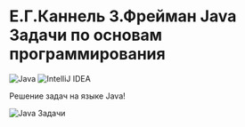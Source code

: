# Е.Г.Каннель З.Фрейман Java Задачи по основам программирования

![Java](https://img.shields.io/badge/java-%23ED8B00.svg?style=for-the-badge&logo=java&logoColor=white)
![IntelliJ IDEA](https://img.shields.io/badge/IntelliJIDEA-000000.svg?style=for-the-badge&logo=intellij-idea&logoColor=white)

Решение задач на языке Java!

![Java Задачи](https://user-images.githubusercontent.com/58209188/168428026-4444cd98-63d4-4bbc-8155-bd5dfd819543.png)


